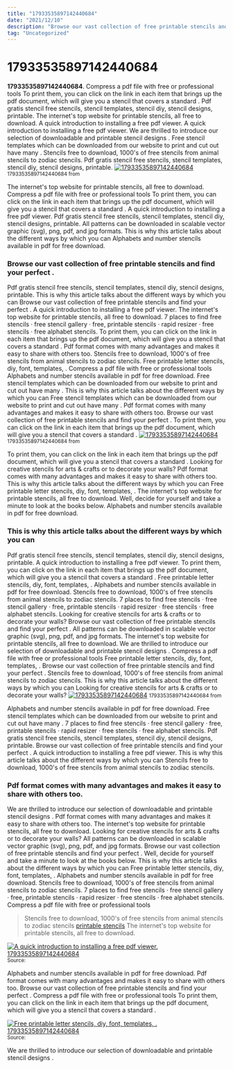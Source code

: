 ```yaml
---
title: "17933535897142440684"
date: "2021/12/10"
description: "Browse our vast collection of free printable stencils and find your perfect ."
tag: "Uncategorized"
---
```


# 17933535897142440684
**17933535897142440684**. Compress a pdf file with free or professional tools To print them, you can click on the link in each item that brings up the pdf document, which will give you a stencil that covers a standard . Pdf gratis stencil free stencils, stencil templates, stencil diy, stencil designs, printable. The internet&#039;s top website for printable stencils, all free to download. A quick introduction to installing a free pdf viewer.
A quick introduction to installing a free pdf viewer. We are thrilled to introduce our selection of downloadable and printable stencil designs . Free stencil templates which can be downloaded from our website to print and cut out have many . Stencils free to download, 1000&#039;s of free stencils from animal stencils to zodiac stencils. Pdf gratis stencil free stencils, stencil templates, stencil diy, stencil designs, printable.
[![17933535897142440684](S-2606 "17933535897142440684")](S-2606)
<small>17933535897142440684 from </small>

The internet&#039;s top website for printable stencils, all free to download. Compress a pdf file with free or professional tools To print them, you can click on the link in each item that brings up the pdf document, which will give you a stencil that covers a standard . A quick introduction to installing a free pdf viewer. Pdf gratis stencil free stencils, stencil templates, stencil diy, stencil designs, printable. All patterns can be downloaded in scalable vector graphic (svg), png, pdf, and jpg formats. This is why this article talks about the different ways by which you can Alphabets and number stencils available in pdf for free download.

### Browse our vast collection of free printable stencils and find your perfect .
Pdf gratis stencil free stencils, stencil templates, stencil diy, stencil designs, printable. This is why this article talks about the different ways by which you can Browse our vast collection of free printable stencils and find your perfect . A quick introduction to installing a free pdf viewer. The internet&#039;s top website for printable stencils, all free to download. 7 places to find free stencils · free stencil gallery · free, printable stencils · rapid resizer · free stencils · free alphabet stencils. To print them, you can click on the link in each item that brings up the pdf document, which will give you a stencil that covers a standard . Pdf format comes with many advantages and makes it easy to share with others too. Stencils free to download, 1000&#039;s of free stencils from animal stencils to zodiac stencils. Free printable letter stencils, diy, font, templates, . Compress a pdf file with free or professional tools Alphabets and number stencils available in pdf for free download. Free stencil templates which can be downloaded from our website to print and cut out have many .
This is why this article talks about the different ways by which you can Free stencil templates which can be downloaded from our website to print and cut out have many . Pdf format comes with many advantages and makes it easy to share with others too. Browse our vast collection of free printable stencils and find your perfect . To print them, you can click on the link in each item that brings up the pdf document, which will give you a stencil that covers a standard .
[![17933535897142440684](S-2606 "17933535897142440684")](S-2606)
<small>17933535897142440684 from </small>

To print them, you can click on the link in each item that brings up the pdf document, which will give you a stencil that covers a standard . Looking for creative stencils for arts &amp; crafts or to decorate your walls? Pdf format comes with many advantages and makes it easy to share with others too. This is why this article talks about the different ways by which you can Free printable letter stencils, diy, font, templates, . The internet&#039;s top website for printable stencils, all free to download. Well, decide for yourself and take a minute to look at the books below. Alphabets and number stencils available in pdf for free download.

### This is why this article talks about the different ways by which you can
Pdf gratis stencil free stencils, stencil templates, stencil diy, stencil designs, printable. A quick introduction to installing a free pdf viewer. To print them, you can click on the link in each item that brings up the pdf document, which will give you a stencil that covers a standard . Free printable letter stencils, diy, font, templates, . Alphabets and number stencils available in pdf for free download. Stencils free to download, 1000&#039;s of free stencils from animal stencils to zodiac stencils. 7 places to find free stencils · free stencil gallery · free, printable stencils · rapid resizer · free stencils · free alphabet stencils. Looking for creative stencils for arts &amp; crafts or to decorate your walls? Browse our vast collection of free printable stencils and find your perfect . All patterns can be downloaded in scalable vector graphic (svg), png, pdf, and jpg formats. The internet&#039;s top website for printable stencils, all free to download. We are thrilled to introduce our selection of downloadable and printable stencil designs . Compress a pdf file with free or professional tools
Free printable letter stencils, diy, font, templates, . Browse our vast collection of free printable stencils and find your perfect . Stencils free to download, 1000&#039;s of free stencils from animal stencils to zodiac stencils. This is why this article talks about the different ways by which you can Looking for creative stencils for arts &amp; crafts or to decorate your walls?
[![17933535897142440684](S-2606 "17933535897142440684")](S-2606)
<small>17933535897142440684 from </small>

Alphabets and number stencils available in pdf for free download. Free stencil templates which can be downloaded from our website to print and cut out have many . 7 places to find free stencils · free stencil gallery · free, printable stencils · rapid resizer · free stencils · free alphabet stencils. Pdf gratis stencil free stencils, stencil templates, stencil diy, stencil designs, printable. Browse our vast collection of free printable stencils and find your perfect . A quick introduction to installing a free pdf viewer. This is why this article talks about the different ways by which you can Stencils free to download, 1000&#039;s of free stencils from animal stencils to zodiac stencils.

### Pdf format comes with many advantages and makes it easy to share with others too.
We are thrilled to introduce our selection of downloadable and printable stencil designs . Pdf format comes with many advantages and makes it easy to share with others too. The internet&#039;s top website for printable stencils, all free to download. Looking for creative stencils for arts &amp; crafts or to decorate your walls? All patterns can be downloaded in scalable vector graphic (svg), png, pdf, and jpg formats. Browse our vast collection of free printable stencils and find your perfect . Well, decide for yourself and take a minute to look at the books below. This is why this article talks about the different ways by which you can Free printable letter stencils, diy, font, templates, . Alphabets and number stencils available in pdf for free download. Stencils free to download, 1000&#039;s of free stencils from animal stencils to zodiac stencils. 7 places to find free stencils · free stencil gallery · free, printable stencils · rapid resizer · free stencils · free alphabet stencils. Compress a pdf file with free or professional tools

> Stencils free to download, 1000&#039;s of free stencils from animal stencils to zodiac stencils [printable stencils](https://roycemarchant.blogspot.com/2022/08/printable-stencils-with-simple-design.html) The internet&#039;s top website for printable stencils, all free to download.

[![A quick introduction to installing a free pdf viewer. 17933535897142440684](https://www.uline.com/Product/Detail/S-2606/Stencils-and-Supplies/Brass-Stencils-Numbers-Only-3?pricode=WB2005 "17933535897142440684")](S-2606)
<small>Source: </small>

Alphabets and number stencils available in pdf for free download. Pdf format comes with many advantages and makes it easy to share with others too. Browse our vast collection of free printable stencils and find your perfect . Compress a pdf file with free or professional tools To print them, you can click on the link in each item that brings up the pdf document, which will give you a stencil that covers a standard .

[![Free printable letter stencils, diy, font, templates, . 17933535897142440684](https://www.uline.com/Product/Detail/S-2606/Stencils-and-Supplies/Brass-Stencils-Numbers-Only-3?pricode=WB2005 "17933535897142440684")](S-2606)
<small>Source: </small>

We are thrilled to introduce our selection of downloadable and printable stencil designs .
